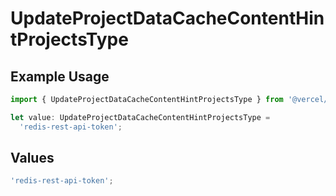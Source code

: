 # UpdateProjectDataCacheContentHintProjectsType

## Example Usage

```typescript
import { UpdateProjectDataCacheContentHintProjectsType } from '@vercel/client/models/operations';

let value: UpdateProjectDataCacheContentHintProjectsType =
  'redis-rest-api-token';
```

## Values

```typescript
'redis-rest-api-token';
```
